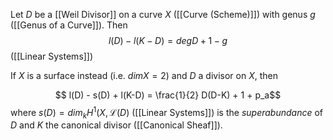 Let $D$ be a [[Weil Divisor]] on a curve $X$ ([[Curve (Scheme)]]) with genus $g$ ([[Genus of a Curve]]). Then 
$$ l(D) - l(K-D) = deg D + 1 -g $$
([[Linear Systems]])

If $X$ is a surface instead (i.e. $dimX = 2$) and $D$ a divisor on $X$, then 

$$ l(D) - s(D) + l(K-D) = \frac{1}{2} D(D-K) + 1 + p_a$$ where $s(D) = dim_kH^1(X,\mathcal{L}(D)$ ([[Linear Systems]]) is the *superabundance* of $D$ and $K$ the canonical divisor ([[Canonical Sheaf]]).

